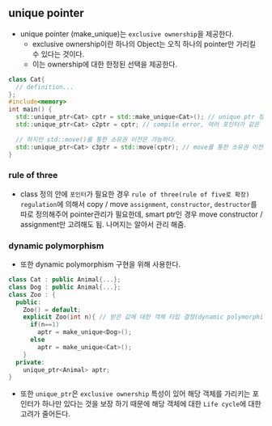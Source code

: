 ## unique pointer
- unique pointer (make_unique)는 `exclusive ownership`을 제공한다.
  - exclusive ownership이란 하나의 Object는 오직 하나의 pointer만 가리킬 수 있다는 것이다.
  - 이는 ownership에 대한 한정된 선택을 제공한다.
```cpp
class Cat{
  // definition...
};
#include<memory>
int main() {
  std::unique_ptr<Cat> cptr = std::make_unique<Cat>(); // unique ptr 정의
  std::unique_ptr<Cat> c2ptr = cptr; // compile error, 여러 포인터가 같은 객체를 가리킬 수 없음(exclusive ownership)
  
  // 하지만 std::move()를 통한 소유권 이전은 가능하다.
  std::unique_ptr<Cat> c3ptr = std::move(cptr); // move를 통한 소유권 이전은 가능.
}
```

### rule of three
- class 정의 안에 `포인터`가 필요한 경우 `rule of three(rule of five로 확장) regulation`에 의해서 copy / move `assignment`, `constructor`, `destructor`를 따로 정의해주어 pointer관리가 필요한데, smart ptr인 경우 move constructor / assignment만 고려해도 됨. 나머지는 알아서 관리 해줌.

### dynamic polymorphism
- 또한 dynamic polymorphism 구현을 위해 사용한다.
```cpp
class Cat : public Animal{...};
class Dog : public Animal{...};
class Zoo : {
  public:
    Zoo() = default;
    explicit Zoo(int n){ // 받은 값에 대한 객체 타입 결정(dynamic polymorphism)
      if(n==1)
        aptr = make_unique<Dog>();
      else
        aptr = make_unique<Cat>();
    } 
  private:
    unique_ptr<Animal> aptr;
}
```
- 또한 `unique_ptr`은 `exclusive ownership` 특성이 있어 해당 객체를 가리키는 포인터가 하나만 있다는 것을 보장 하기 때문에 해당 객체에 대한 `Life cycle`에 대한 고려가 줄어든다.